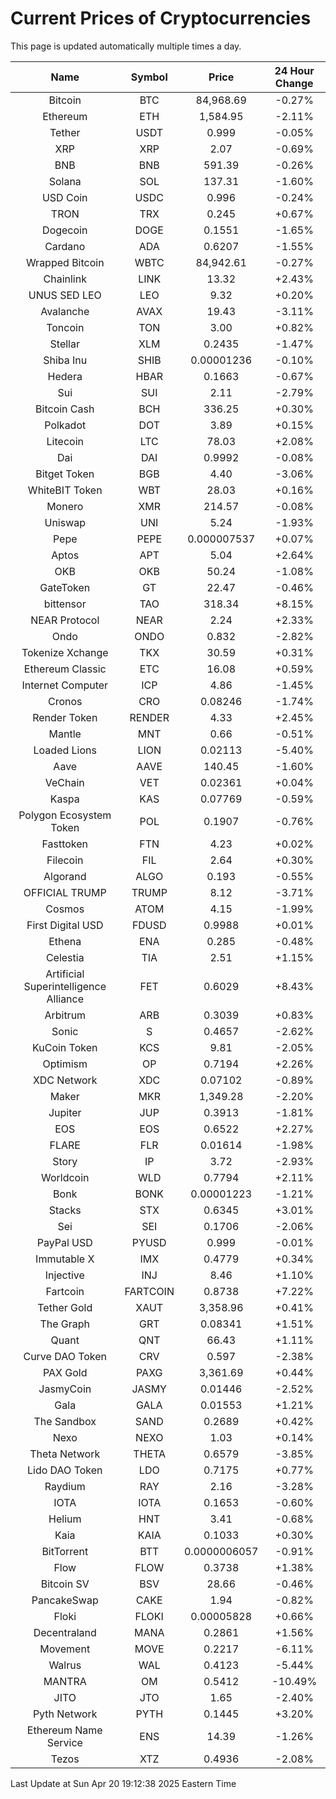 # Current Prices of Cryptocurrencies
This page is updated automatically multiple times a day.

| Name | Symbol | Price | 24 Hour Change |
| :---: |:---:| :---: | :---: |
| Bitcoin | BTC | 84,968.69 | -0.27% |
| Ethereum | ETH | 1,584.95 | -2.11% |
| Tether | USDT | 0.999 | -0.05% |
| XRP | XRP | 2.07 | -0.69% |
| BNB | BNB | 591.39 | -0.26% |
| Solana | SOL | 137.31 | -1.60% |
| USD Coin | USDC | 0.996 | -0.24% |
| TRON | TRX | 0.245 | +0.67% |
| Dogecoin | DOGE | 0.1551 | -1.65% |
| Cardano | ADA | 0.6207 | -1.55% |
| Wrapped Bitcoin | WBTC | 84,942.61 | -0.27% |
| Chainlink | LINK | 13.32 | +2.43% |
| UNUS SED LEO | LEO | 9.32 | +0.20% |
| Avalanche | AVAX | 19.43 | -3.11% |
| Toncoin | TON | 3.00 | +0.82% |
| Stellar | XLM | 0.2435 | -1.47% |
| Shiba Inu | SHIB | 0.00001236 | -0.10% |
| Hedera | HBAR | 0.1663 | -0.67% |
| Sui | SUI | 2.11 | -2.79% |
| Bitcoin Cash | BCH | 336.25 | +0.30% |
| Polkadot | DOT | 3.89 | +0.15% |
| Litecoin | LTC | 78.03 | +2.08% |
| Dai | DAI | 0.9992 | -0.08% |
| Bitget Token | BGB | 4.40 | -3.06% |
| WhiteBIT Token | WBT | 28.03 | +0.16% |
| Monero | XMR | 214.57 | -0.08% |
| Uniswap | UNI | 5.24 | -1.93% |
| Pepe | PEPE | 0.000007537 | +0.07% |
| Aptos | APT | 5.04 | +2.64% |
| OKB | OKB | 50.24 | -1.08% |
| GateToken | GT | 22.47 | -0.46% |
| bittensor | TAO | 318.34 | +8.15% |
| NEAR Protocol | NEAR | 2.24 | +2.33% |
| Ondo | ONDO | 0.832 | -2.82% |
| Tokenize Xchange | TKX | 30.59 | +0.31% |
| Ethereum Classic | ETC | 16.08 | +0.59% |
| Internet Computer | ICP | 4.86 | -1.45% |
| Cronos | CRO | 0.08246 | -1.74% |
| Render Token | RENDER | 4.33 | +2.45% |
| Mantle | MNT | 0.66 | -0.51% |
| Loaded Lions | LION | 0.02113 | -5.40% |
| Aave | AAVE | 140.45 | -1.60% |
| VeChain | VET | 0.02361 | +0.04% |
| Kaspa | KAS | 0.07769 | -0.59% |
| Polygon Ecosystem Token | POL | 0.1907 | -0.76% |
| Fasttoken | FTN | 4.23 | +0.02% |
| Filecoin | FIL | 2.64 | +0.30% |
| Algorand | ALGO | 0.193 | -0.55% |
| OFFICIAL TRUMP | TRUMP | 8.12 | -3.71% |
| Cosmos | ATOM | 4.15 | -1.99% |
| First Digital USD | FDUSD | 0.9988 | +0.01% |
| Ethena | ENA | 0.285 | -0.48% |
| Celestia | TIA | 2.51 | +1.15% |
| Artificial Superintelligence Alliance | FET | 0.6029 | +8.43% |
| Arbitrum | ARB | 0.3039 | +0.83% |
| Sonic | S | 0.4657 | -2.62% |
| KuCoin Token | KCS | 9.81 | -2.05% |
| Optimism | OP | 0.7194 | +2.26% |
| XDC Network | XDC | 0.07102 | -0.89% |
| Maker | MKR | 1,349.28 | -2.20% |
| Jupiter | JUP | 0.3913 | -1.81% |
| EOS | EOS | 0.6522 | +2.27% |
| FLARE | FLR | 0.01614 | -1.98% |
| Story | IP | 3.72 | -2.93% |
| Worldcoin | WLD | 0.7794 | +2.11% |
| Bonk | BONK | 0.00001223 | -1.21% |
| Stacks | STX | 0.6345 | +3.01% |
| Sei | SEI | 0.1706 | -2.06% |
| PayPal USD | PYUSD | 0.999 | -0.01% |
| Immutable X | IMX | 0.4779 | +0.34% |
| Injective | INJ | 8.46 | +1.10% |
| Fartcoin | FARTCOIN | 0.8738 | +7.22% |
| Tether Gold | XAUT | 3,358.96 | +0.41% |
| The Graph | GRT | 0.08341 | +1.51% |
| Quant | QNT | 66.43 | +1.11% |
| Curve DAO Token | CRV | 0.597 | -2.38% |
| PAX Gold | PAXG | 3,361.69 | +0.44% |
| JasmyCoin | JASMY | 0.01446 | -2.52% |
| Gala | GALA | 0.01553 | +1.21% |
| The Sandbox | SAND | 0.2689 | +0.42% |
| Nexo | NEXO | 1.03 | +0.14% |
| Theta Network | THETA | 0.6579 | -3.85% |
| Lido DAO Token | LDO | 0.7175 | +0.77% |
| Raydium | RAY | 2.16 | -3.28% |
| IOTA | IOTA | 0.1653 | -0.60% |
| Helium | HNT | 3.41 | -0.68% |
| Kaia | KAIA | 0.1033 | +0.30% |
| BitTorrent | BTT | 0.0000006057 | -0.91% |
| Flow | FLOW | 0.3738 | +1.38% |
| Bitcoin SV | BSV | 28.66 | -0.46% |
| PancakeSwap | CAKE | 1.94 | -0.82% |
| Floki | FLOKI | 0.00005828 | +0.66% |
| Decentraland | MANA | 0.2861 | +1.56% |
| Movement | MOVE | 0.2217 | -6.11% |
| Walrus | WAL | 0.4123 | -5.44% |
| MANTRA | OM | 0.5412 | -10.49% |
| JITO | JTO | 1.65 | -2.40% |
| Pyth Network | PYTH | 0.1445 | +3.20% |
| Ethereum Name Service | ENS | 14.39 | -1.26% |
| Tezos | XTZ | 0.4936 | -2.08% |

Last Update at Sun Apr 20 19:12:38 2025 Eastern Time